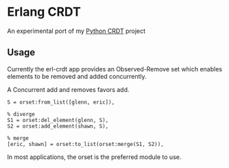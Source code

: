 # Erlang CRDT

An experimental port of my [Python
CRDT](https://github.com/ericmoritz/crdt) project


## Usage

Currently the erl-crdt app provides an Observed-Remove set which
enables elements to be removed and added concurrently.

A Concurrent add and removes favors add.

    S = orset:from_list([glenn, eric]),

    % diverge
    S1 = orset:del_element(glenn, S),
    S2 = orset:add_element(shawn, S),
    
    % merge
    [eric, shawn] = orset:to_list(orset:merge(S1, S2)),
    

In most applications, the orset is the preferred module to use.  


